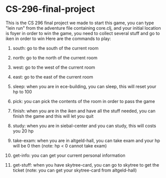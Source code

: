 # CS-296-final-project
This is the CS 296 final project we made
to start this game, you can type "lein run" from the adventure file containing core.clj, and your initial location is foyer
in order to win the game, you need to collect several stuff and go to iken in order to win
Here are the commands to play:

1. south: go to the south of the current room

2. north: go to the north of the current room

3. west: go to the west of the current room

4. east: go to the east of the current room

5. sleep: when you are in ece-building, you can sleep, this will reset your hp to 100

6. pick: you can pick the contents of the room in order to pass the game

7. finish: when you are in the iken and have all the stuff needed, you can finish the game and this will let you quit

8. study: when you are in siebal-center and you can study, this will costs you 20 hp

9. take-exam: when you are in altgeld-hall, you can take exam and your hp will be 0 then (note: hp < 0 cannot take exam)

10. get-info: you can get your current personal information

11. get-stuff: when you have skytree-card, you can go to skytree to get the ticket (note: you can get your skytree-card from altgeld-hall)
